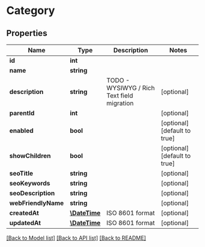 # Category

## Properties
Name | Type | Description | Notes
------------ | ------------- | ------------- | -------------
**id** | **int** |  | 
**name** | **string** |  | 
**description** | **string** | TODO - WYSIWYG / Rich Text field migration | [optional] 
**parentId** | **int** |  | [optional] 
**enabled** | **bool** |  | [optional] [default to true]
**showChildren** | **bool** |  | [optional] [default to true]
**seoTitle** | **string** |  | [optional] 
**seoKeywords** | **string** |  | [optional] 
**seoDescription** | **string** |  | [optional] 
**webFriendlyName** | **string** |  | [optional] 
**createdAt** | [**\DateTime**](\DateTime.md) | ISO 8601 format | [optional] 
**updatedAt** | [**\DateTime**](\DateTime.md) | ISO 8601 format | [optional] 

[[Back to Model list]](../README.md#documentation-for-models) [[Back to API list]](../README.md#documentation-for-api-endpoints) [[Back to README]](../README.md)


